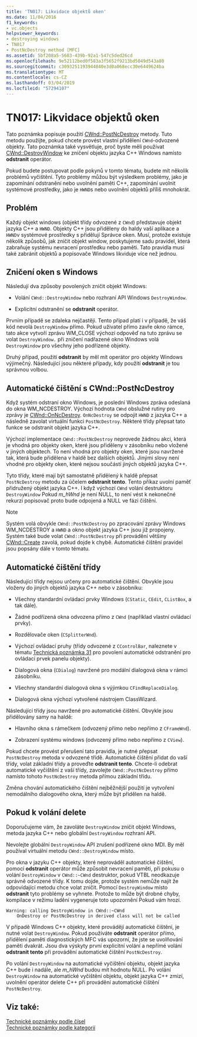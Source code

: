 ```yaml
---
title: 'TN017: Likvidace objektů oken'
ms.date: 11/04/2016
f1_keywords:
- vc.objects
helpviewer_keywords:
- destroying windows
- TN017
- PostNcDestroy method [MFC]
ms.assetid: 5bf208a5-5683-439b-92a1-547c5ded26cd
ms.openlocfilehash: 9e52112bed0f583a3f5652f9213bd5049d543a80
ms.sourcegitcommit: c3093251193944840e3d0a068ecc30e6449624ba
ms.translationtype: MT
ms.contentlocale: cs-CZ
ms.lasthandoff: 03/04/2019
ms.locfileid: "57294107"
---
```

# <a name="tn017-destroying-window-objects"></a>TN017: Likvidace objektů oken

Tato poznámka popisuje použití [CWnd::PostNcDestroy](../mfc/reference/cwnd-class.md#postncdestroy) metody. Tuto metodu použijte, pokud chcete provést vlastní přidělení `CWnd`-odvozené objekty. Tato poznámka také vysvětluje, proč byste měli používat [CWnd::DestroyWindow](../mfc/reference/cwnd-class.md#destroywindow) ke zničení objektu jazyka C++ Windows namísto **odstranit** operátor.

Pokud budete postupovat podle pokynů v tomto tématu, budete mít několik problémů vyčištění. Tyto problémy můžou být výsledkem problémy, jako je zapomínání odstranění nebo uvolnění paměti C++, zapomínání uvolnit systémové prostředky, jako je `HWND`s nebo uvolnění objektů příliš mnohokrát.

## <a name="the-problem"></a>Problém

Každý objekt windows (objekt třídy odvozené z `CWnd`) představuje objekt jazyka C++ a `HWND`. Objekty C++ jsou přiděleny do haldy vaší aplikace a `HWND`v systémové prostředky s přidělují Správce oken. Musí, protože existuje několik způsobů, jak zničit objekt window, poskytujeme sadu pravidel, která zabraňuje systému nevracení prostředku nebo paměti. Tato pravidla musí také zabránit objektů a popisovače Windows likviduje více než jednou.

## <a name="destroying-windows"></a>Zničení oken s Windows

Následují dva způsoby povolených zničit objekt Windows:

- Volání `CWnd::DestroyWindow` nebo rozhraní API Windows `DestroyWindow`.

- Explicitní odstranění se **odstranit** operátor.

Prvním případě se zdaleka nejčastěji. Tento případ platí i v případě, že váš kód nevolá `DestroyWindow` přímo. Pokud uživatel přímo zavře okno rámce, tato akce vytvoří zprávu WM_CLOSE výchozí odpověď na tuto zprávu se volat `DestroyWindow.` při zničení nadřazené okno Windows volá `DestroyWindow` pro všechny jeho podřízené objekty.

Druhý případ, použití **odstranit** by měl mít operátor pro objekty Windows výjimečný. Následující jsou některé případy, kdy použití **odstranit** je tou správnou volbou.

## <a name="auto-cleanup-with-cwndpostncdestroy"></a>Automatické čištění s CWnd::PostNcDestroy

Když systém odstraní okno Windows, je poslední Windows zpráva odeslaná do okna WM_NCDESTROY. Výchozí hodnota `CWnd` obslužné rutiny pro zprávy je [CWnd::OnNcDestroy](../mfc/reference/cwnd-class.md#onncdestroy). `OnNcDestroy` se odpojit `HWND` z jazyka C++ a následně zavolat virtuální funkci `PostNcDestroy`. Některé třídy přepsat tato funkce se odstranit objekt jazyka C++.

Výchozí implementace `CWnd::PostNcDestroy` neprovede žádnou akci, která je vhodná pro objekty oken, které jsou přiděleny v zásobníku nebo vložené v jiných objektech. To není vhodná pro objekty oken, které jsou navržené tak, která bude přidělena v haldě bez dalších objektů. Jinými slovy není vhodné pro objekty oken, které nejsou součástí jiných objektů jazyka C++.

Tyto třídy, které mají být samostatně přidělený k haldě přepsat `PostNcDestroy` metodu za účelem **odstranit tento**. Tento příkaz uvolní paměť přidružený objekt jazyka C++. I když výchozí `CWnd` volání destruktoru `DestroyWindow` Pokud *m_hWnd* je není NULL, to není vést k nekonečné rekurzi popisovač proto bude odpojená a NULL ve fázi čištění.

> [!NOTE]
>  Systém volá obvykle `CWnd::PostNcDestroy` po zpracování zprávy Windows WM_NCDESTROY a `HWND` a okno objekt jazyka C++ jsou již propojeny. Systém také bude volat `CWnd::PostNcDestroy` při provádění většiny [CWnd::Create](../mfc/reference/cwnd-class.md#create) zavolá, pokud dojde k chybě. Automatické čištění pravidel jsou popsány dále v tomto tématu.

## <a name="auto-cleanup-classes"></a>Automatické čištění třídy

Následující třídy nejsou určeny pro automatické čištění. Obvykle jsou vloženy do jiných objektů jazyka C++ nebo v zásobníku:

- Všechny standardní ovládací prvky Windows (`CStatic`, `CEdit`, `CListBox`, a tak dále).

- Žádné podřízená okna odvozena přímo z `CWnd` (například vlastní ovládací prvky).

- Rozdělovače oken (`CSplitterWnd`).

- Výchozí ovládací pruhy (třídy odvozené z `CControlBar`, naleznete v tématu [Technická poznámka 31](../mfc/tn031-control-bars.md) pro povolení automatické odstranění pro ovládací prvek panelu objekty).

- Dialogová okna (`CDialog`) navržené pro modální dialogová okna v rámci zásobníku.

- Všechny standardní dialogová okna s výjimkou `CFindReplaceDialog`.

- Dialogová okna výchozí vytvořené nástrojem ClassWizard.

Následující třídy jsou navržené pro automatické čištění. Obvykle jsou přidělovány samy na haldě:

- Hlavního okna s rámečkem (odvozený přímo nebo nepřímo z `CFrameWnd`).

- Zobrazení systému windows (odvozený přímo nebo nepřímo z `CView`).

Pokud chcete provést přerušení tato pravidla, je nutné přepsat `PostNcDestroy` metoda v odvozené třídě. Automatické čištění přidat do vaší třídy, volat základní třídy a proveďte **odstranit tento**. Chcete-li odebrat automatické vyčištění z vaší třídy, zavolejte `CWnd::PostNcDestroy` přímo namísto tohoto `PostNcDestroy` metoda přímou základní třídu.

Změna chování automatického čištění nejběžnější použití je vytvoření nemodálního dialogového okna, který může být přidělen na haldě.

## <a name="when-to-call-delete"></a>Pokud k volání delete

Doporučujeme vám, že zavoláte `DestroyWindow` zničit objekt Windows, metoda jazyka C++ nebo globální `DestroyWindow` rozhraní API.

Nevolejte globální `DestroyWindow` API zrušení podřízené okno MDI. By měl používal virtuální metodu `CWnd::DestroyWindow` místo.

Pro okna v jazyku C++ objekty, které neprováděl automatické čištění, pomocí **odstranit** operátor může způsobit nevracení paměti, při pokusu o volání `DestroyWindow` v `CWnd::~CWnd` destruktor, pokud VTBL neodkazuje správně odvozené třídy. K tomu dojde, protože systém nemůže najít že odpovídající metodu chce volat zničit. Pomocí `DestroyWindow` místo **odstranit** tyto problémy se vyhnete. Protože to může být drobné chyby, kompilace v režimu ladění vygeneruje toto upozornění Pokud vám hrozí.

```
Warning: calling DestroyWindow in CWnd::~CWnd
    OnDestroy or PostNcDestroy in derived class will not be called
```

V případě Windows C++ objekty, které provádějí automatické čištění, je nutné volat `DestroyWindow`. Pokud používáte **odstranit** operátor přímo, přidělení paměti diagnostických MFC vás upozorní, že jste se uvolňování paměti dvakrát. Jsou dva výskyty první explicitní volání a nepřímé volání **odstranit tento** při provádění automatické čištění `PostNcDestroy`.

Po volání `DestroyWindow` na automatické vyčištění objektu, objekt jazyka C++ bude i nadále, ale *m_hWnd* budou mít hodnotu NULL. Po volání `DestroyWindow` na automatické vyčištění objektu, objekt jazyka C++ zmizí, uvolnění operátor delete C++ při provádění automatické čištění `PostNcDestroy`.

## <a name="see-also"></a>Viz také:

[Technické poznámky podle čísel](../mfc/technical-notes-by-number.md)<br/>
[Technické poznámky podle kategorií](../mfc/technical-notes-by-category.md)

